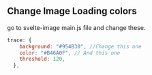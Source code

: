 ## Change Image Loading colors
go to svelte-image main.js file and change these.
```javascript
trace: {
    background: "#954B30", //Change this one
    color: "#B46A0F", // And this one
    threshold: 120,
  },
```